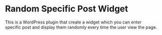 # Random Specific Post Widget
This is a WordPress plugin that create a widget which you can enter specific post and display them randomly every time the user view the page.
